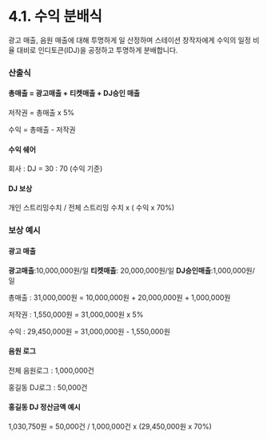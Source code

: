 # 4.1. 수익 분배식

광고 매출, 음원 매출에 대해 투명하게 일 산정하며 스테이션 창작자에게 수익의 일정 비율 대비로 인디토큰(IDJ)을 공정하고 투명하게 분배합니다.



### 산출식

#### **총매출 = 광고매출 + 티켓매출 + DJ승인 매출**

저작권    = 총매출 x 5%

수익       = 총매출 - 저작권

#### 수익 쉐어&#x20;

회사 : DJ = 30 : 70 (수익 기준)

#### DJ 보상

개인 스트리밍수치 / 전체 스트리밍 수치  x ( 수익 x 70%)&#x20;



### 보상 예시

#### 광고 매출

**광고매출**:10,000,000원/일        **티켓매출**: 20,000,000원/일         **DJ승인매출**:1,000,000원/일

총매출   : 31,000,000원 = 10,000,000원 + 20,000,000원 + 1,000,000원

저작권   :   1,550,000원 = 31,000,000원 x 5%

수익      : 29,450,000원 = 31,000,000원 - 1,550,000원

#### 음원 로그

전체 음원로그 : 1,000,000건

홍길동 DJ로그 : 50,000건

#### 홍길동 DJ 정산금액 예시

1,030,750원 = 50,000건 / 1,000,000건   x (29,450,000원 x 70%)
